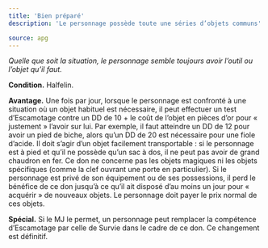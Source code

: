 ```yaml
---
title: 'Bien préparé'
description: 'Le personnage possède toute une séries d’objets communs'

source: apg
---
```

*Quelle que soit la situation, le personnage semble toujours avoir l’outil ou l’objet qu’il faut.*

**Condition.** Halfelin.

**Avantage.**
Une fois par jour, lorsque le personnage est confronté à une situation où un objet habituel est nécessaire, il peut effectuer un test d’Escamotage contre un DD de 10 + le coût de l’objet en pièces d’or pour « justement » l’avoir sur lui.
Par exemple, il faut atteindre un DD de 12 pour avoir un pied de biche, alors qu’un DD de 20 est nécessaire pour une fiole d’acide.
Il doit s’agir d’un objet facilement transportable : si le personnage est à pied et qu’il ne possède qu’un sac à dos, il ne peut pas avoir de grand chaudron en fer.
Ce don ne concerne pas les objets magiques ni les objets spécifiques (comme la clef ouvrant une porte en particulier).
Si le personnage est privé de son équipement ou de ses possessions, il perd le bénéfice de ce don jusqu’à ce qu’il ait disposé d’au moins un jour pour « acquérir » de nouveaux objets.
Le personnage doit payer le prix normal de ces objets.

**Spécial.**
Si le MJ le permet, un personnage peut remplacer la compétence d’Escamotage par celle de Survie dans le cadre de ce don.
Ce changement est définitif.
